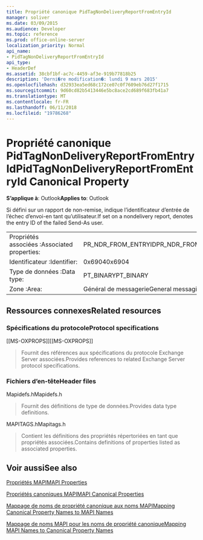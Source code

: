 ```yaml
---
title: Propriété canonique PidTagNonDeliveryReportFromEntryId
manager: soliver
ms.date: 03/09/2015
ms.audience: Developer
ms.topic: reference
ms.prod: office-online-server
localization_priority: Normal
api_name:
- PidTagNonDeliveryReportFromEntryId
api_type:
- HeaderDef
ms.assetid: 38cbf1bf-ac7c-4459-af3e-919b77818b25
description: 'Derni�re modification�: lundi 9 mars 2015'
ms.openlocfilehash: d32933ea5ed68c172ce07c0f7609eb76d27f1715
ms.sourcegitcommit: 9d60cd82b5413446e5bc8ace2cd689f683fb41a7
ms.translationtype: MT
ms.contentlocale: fr-FR
ms.lasthandoff: 06/11/2018
ms.locfileid: "19786268"
---
```

# <a name="pidtagnondeliveryreportfromentryid-canonical-property"></a><span data-ttu-id="ff46b-103">Propriété canonique PidTagNonDeliveryReportFromEntryId</span><span class="sxs-lookup"><span data-stu-id="ff46b-103">PidTagNonDeliveryReportFromEntryId Canonical Property</span></span>

  
  
<span data-ttu-id="ff46b-104">**S’applique à**: Outlook</span><span class="sxs-lookup"><span data-stu-id="ff46b-104">**Applies to**: Outlook</span></span> 
  
<span data-ttu-id="ff46b-105">Si défini sur un rapport de non-remise, indique l’identificateur d’entrée de l’échec d’envoi-en tant qu’utilisateur.</span><span class="sxs-lookup"><span data-stu-id="ff46b-105">If set on a nondelivery report, denotes the entry ID of the failed Send-As user.</span></span>
  
|||
|:-----|:-----|
|<span data-ttu-id="ff46b-106">Propriétés associées :</span><span class="sxs-lookup"><span data-stu-id="ff46b-106">Associated properties:</span></span>  <br/> |<span data-ttu-id="ff46b-107">PR_NDR_FROM_ENTRYID</span><span class="sxs-lookup"><span data-stu-id="ff46b-107">PR_NDR_FROM_ENTRYID</span></span>  <br/> |
|<span data-ttu-id="ff46b-108">Identificateur :</span><span class="sxs-lookup"><span data-stu-id="ff46b-108">Identifier:</span></span>  <br/> |<span data-ttu-id="ff46b-109">0x6904</span><span class="sxs-lookup"><span data-stu-id="ff46b-109">0x6904</span></span>  <br/> |
|<span data-ttu-id="ff46b-110">Type de données :</span><span class="sxs-lookup"><span data-stu-id="ff46b-110">Data type:</span></span>  <br/> |<span data-ttu-id="ff46b-111">PT_BINARY</span><span class="sxs-lookup"><span data-stu-id="ff46b-111">PT_BINARY</span></span>  <br/> |
|<span data-ttu-id="ff46b-112">Zone :</span><span class="sxs-lookup"><span data-stu-id="ff46b-112">Area:</span></span>  <br/> |<span data-ttu-id="ff46b-113">Général de messagerie</span><span class="sxs-lookup"><span data-stu-id="ff46b-113">General messaging</span></span>  <br/> |
   
## <a name="related-resources"></a><span data-ttu-id="ff46b-114">Ressources connexes</span><span class="sxs-lookup"><span data-stu-id="ff46b-114">Related resources</span></span>

### <a name="protocol-specifications"></a><span data-ttu-id="ff46b-115">Spécifications du protocole</span><span class="sxs-lookup"><span data-stu-id="ff46b-115">Protocol specifications</span></span>

<span data-ttu-id="ff46b-116">[[MS-OXPROPS]]</span><span class="sxs-lookup"><span data-stu-id="ff46b-116">[[MS-OXPROPS]]</span></span> 
  
> <span data-ttu-id="ff46b-117">Fournit des références aux spécifications du protocole Exchange Server associées.</span><span class="sxs-lookup"><span data-stu-id="ff46b-117">Provides references to related Exchange Server protocol specifications.</span></span>
    
### <a name="header-files"></a><span data-ttu-id="ff46b-118">Fichiers d’en-tête</span><span class="sxs-lookup"><span data-stu-id="ff46b-118">Header files</span></span>

<span data-ttu-id="ff46b-119">Mapidefs.h</span><span class="sxs-lookup"><span data-stu-id="ff46b-119">Mapidefs.h</span></span>
  
> <span data-ttu-id="ff46b-120">Fournit des définitions de type de données.</span><span class="sxs-lookup"><span data-stu-id="ff46b-120">Provides data type definitions.</span></span>
    
<span data-ttu-id="ff46b-121">MAPITAGS.h</span><span class="sxs-lookup"><span data-stu-id="ff46b-121">Mapitags.h</span></span>
  
> <span data-ttu-id="ff46b-122">Contient les définitions des propriétés répertoriées en tant que propriétés associées.</span><span class="sxs-lookup"><span data-stu-id="ff46b-122">Contains definitions of properties listed as associated properties.</span></span>
    
## <a name="see-also"></a><span data-ttu-id="ff46b-123">Voir aussi</span><span class="sxs-lookup"><span data-stu-id="ff46b-123">See also</span></span>



[<span data-ttu-id="ff46b-124">Propriétés MAPI</span><span class="sxs-lookup"><span data-stu-id="ff46b-124">MAPI Properties</span></span>](mapi-properties.md)
  
[<span data-ttu-id="ff46b-125">Propriétés canoniques MAPI</span><span class="sxs-lookup"><span data-stu-id="ff46b-125">MAPI Canonical Properties</span></span>](mapi-canonical-properties.md)
  
[<span data-ttu-id="ff46b-126">Mappage de noms de propriété canonique aux noms MAPI</span><span class="sxs-lookup"><span data-stu-id="ff46b-126">Mapping Canonical Property Names to MAPI Names</span></span>](mapping-canonical-property-names-to-mapi-names.md)
  
[<span data-ttu-id="ff46b-127">Mappage de noms MAPI pour les noms de propriété canonique</span><span class="sxs-lookup"><span data-stu-id="ff46b-127">Mapping MAPI Names to Canonical Property Names</span></span>](mapping-mapi-names-to-canonical-property-names.md)

